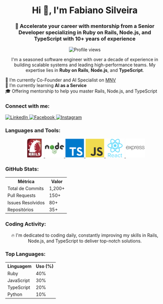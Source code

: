 <h1 align="center">Hi 👋, I'm Fabiano Silveira</h1>
<h3 align="center">🚀 Accelerate your career with mentorship from a Senior Developer specializing in Ruby on Rails, Node.js, and TypeScript with 10+ years of experience</h3>

<p align="center">
  <img src="https://komarev.com/ghpvc/?username=fabsalves&label=Profile%20views&color=0e75b6&style=flat" alt="Profile views" />
</p>

<!-- Introduction -->
<p align="center">
  I'm a seasoned software engineer with over a decade of experience in building scalable systems and leading high-performance teams. My expertise lies in <strong>Ruby on Rails</strong>, <strong>Node.js</strong>, and <strong>TypeScript</strong>.
</p>

<!-- Current Work -->
<p align="left">
  🔭 I’m currently Co-Founder and AI Specialist on <a href="https://mnv.ai/">MNV</a><br>
  🌱 I’m currently learning <strong>AI as a Service</strong><br>
  🎓 Offering mentorship to help you master Rails, Node.js, and TypeScript
</p>

<!-- Connect with me -->
<h3 align="left">Connect with me:</h3>
<p align="left">
  <a href="https://www.linkedin.com/in/fabiano-r-a-silveira/" target="_blank">
    <img src="https://img.shields.io/badge/-LinkedIn-0e76a8?style=for-the-badge&logo=Linkedin&logoColor=white" alt="LinkedIn" />
  </a>
  <a href="https://www.facebook.com/profile.php?id=100028405595709" target="_blank">
    <img src="https://img.shields.io/badge/-Facebook-1877F2?style=for-the-badge&logo=Facebook&logoColor=white" alt="Facebook" />
  </a>
  <a href="https://instagram.com/fabianosilveira.s" target="_blank">
    <img src="https://img.shields.io/badge/-Instagram-E4405F?style=for-the-badge&logo=Instagram&logoColor=white" alt="Instagram" />
  </a>
</p>

<!-- Languages and Tools -->
<h3 align="left">Languages and Tools:</h3>
<p align="center">
  <!-- Ruby on Rails -->
  <a href="https://rubyonrails.org" target="_blank" rel="noreferrer">
    <img src="https://raw.githubusercontent.com/devicons/devicon/master/icons/rails/rails-original-wordmark.svg" alt="Ruby on Rails" width="60" height="60"/>
  </a>
  <!-- Node.js -->
  <a href="https://nodejs.org" target="_blank" rel="noreferrer">
    <img src="https://raw.githubusercontent.com/devicons/devicon/master/icons/nodejs/nodejs-original-wordmark.svg" alt="Node.js" width="60" height="60"/>
  </a>
  <!-- TypeScript -->
  <a href="https://www.typescriptlang.org/" target="_blank" rel="noreferrer">
    <img src="https://raw.githubusercontent.com/devicons/devicon/master/icons/typescript/typescript-original.svg" alt="TypeScript" width="60" height="60"/>
  </a>
  <!-- JavaScript -->
  <a href="https://developer.mozilla.org/en-US/docs/Web/JavaScript" target="_blank" rel="noreferrer">
    <img src="https://raw.githubusercontent.com/devicons/devicon/master/icons/javascript/javascript-original.svg" alt="JavaScript" width="60" height="60"/>
  </a>
  <!-- React -->
  <a href="https://reactjs.org/" target="_blank" rel="noreferrer">
    <img src="https://raw.githubusercontent.com/devicons/devicon/master/icons/react/react-original-wordmark.svg" alt="React" width="60" height="60"/>
  </a>
  <!-- Express.js -->
  <a href="https://expressjs.com" target="_blank" rel="noreferrer">
    <img src="https://raw.githubusercontent.com/devicons/devicon/master/icons/express/express-original-wordmark.svg" alt="Express.js" width="60" height="60"/>
  </a>
</p>

<!-- GitHub Stats -->
<h3 align="left">GitHub Stats:</h3>
<p align="center">
  <table>
    <tr>
      <th>Métrica</th>
      <th>Valor</th>
    </tr>
    <tr>
      <td>Total de Commits</td>
      <td>1,200+</td>
    </tr>
    <tr>
      <td>Pull Requests</td>
      <td>150+</td>
    </tr>
    <tr>
      <td>Issues Resolvidos</td>
      <td>80+</td>
    </tr>
    <tr>
      <td>Repositórios</td>
      <td>35+</td>
    </tr>
  </table>
</p>

<!-- Coding Activity -->
<h3 align="left">Coding Activity:</h3>
<p align="center">
  🔥 I'm dedicated to coding daily, constantly improving my skills in Rails, Node.js, and TypeScript to deliver top-notch solutions.
</p>

<!-- Top Languages -->
<h3 align="left">Top Languages:</h3>
<p align="center">
  <table>
    <tr>
      <th>Linguagem</th>
      <th>Uso (%)</th>
    </tr>
    <tr>
      <td>Ruby</td>
      <td>40%</td>
    </tr>
    <tr>
      <td>JavaScript</td>
      <td>30%</td>
    </tr>
    <tr>
      <td>TypeScript</td>
      <td>20%</td>
    </tr>
    <tr>
      <td>Python</td>
      <td>10%</td>
    </tr>
  </table>
</p>
